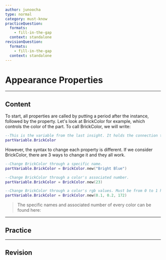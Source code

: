 ```yaml
---
author: junoocha
type: normal
category: must-know
practiceQuestion:
  formats:
    - fill-in-the-gap
  context: standalone
revisionQuestion:
  formats:
    - fill-in-the-gap
  context: standalone
---
```


# Appearance Properties

---
## Content
To start, all properties are called by putting a period after the instance, followed by the property. Let's look at BrickColor for example, which controls the color of the part. To call BrickColor, we will write:

```lua
--This is the variable from the last insight. It holds the connection to the part.
partVariable.BrickColor
```
However, the syntax to change each property is different. If we consider BrickColor, there are 3 ways to change it and they all work.

```lua
--Change BrickColor through a specific name.
partVariable.BrickColor = BrickColor.new("Bright Blue")

--Change BrickColor through a color's associated number.
partVariable.BrickColor = BrickColor.new(23)

--Change BrickColor through a color's rgb values. Must be from 0 to 1 however.
partVariable.BrickColor = BrickColor.new(0.1, 0.2, 172)
```
> The specific names and associated number of every color can be found here:
---

## Practice


---

## Revision
